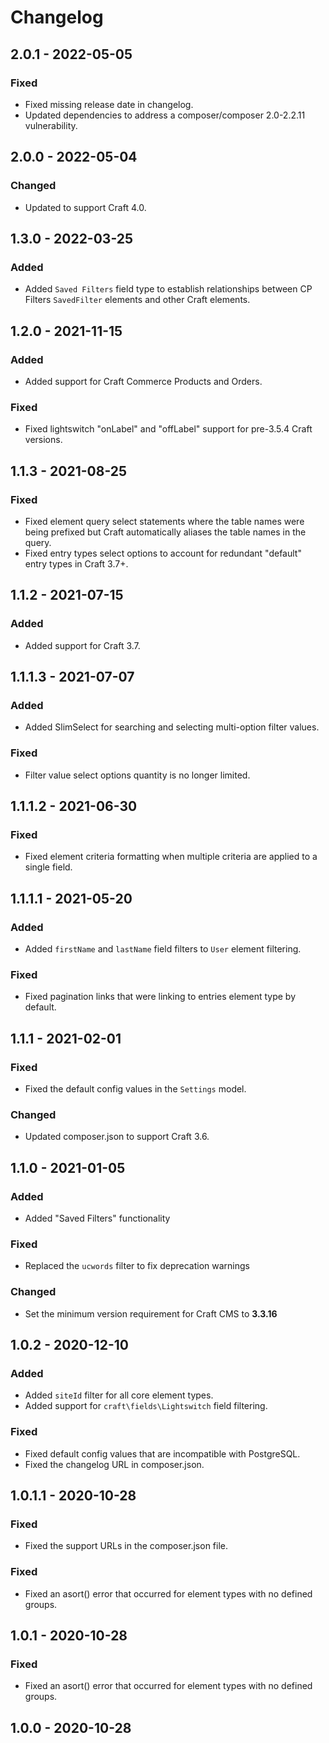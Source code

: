 # Changelog

## 2.0.1 - 2022-05-05

### Fixed
- Fixed missing release date in changelog.
- Updated dependencies to address a composer/composer 2.0-2.2.11 vulnerability.

## 2.0.0 - 2022-05-04

### Changed
- Updated to support Craft 4.0.

## 1.3.0 - 2022-03-25

### Added
- Added `Saved Filters` field type to establish relationships between CP Filters `SavedFilter` elements and other Craft elements.

## 1.2.0 - 2021-11-15

### Added
- Added support for Craft Commerce Products and Orders.

### Fixed
- Fixed lightswitch "onLabel" and "offLabel" support for pre-3.5.4 Craft versions.

## 1.1.3 - 2021-08-25

### Fixed
- Fixed element query select statements where the table names were being prefixed but Craft automatically aliases the table names in the query.
- Fixed entry types select options to account for redundant "default" entry types in Craft 3.7+.

## 1.1.2 - 2021-07-15

### Added
- Added support for Craft 3.7.

## 1.1.1.3 - 2021-07-07

### Added
- Added SlimSelect for searching and selecting multi-option filter values.

### Fixed
- Filter value select options quantity is no longer limited.

## 1.1.1.2 - 2021-06-30

### Fixed
- Fixed element criteria formatting when multiple criteria are applied to a single field.

## 1.1.1.1 - 2021-05-20

### Added
- Added `firstName` and `lastName` field filters to `User` element filtering.

### Fixed
- Fixed pagination links that were linking to entries element type by default.

## 1.1.1 - 2021-02-01

### Fixed
- Fixed the default config values in the `Settings` model.

### Changed
- Updated composer.json to support Craft 3.6.

## 1.1.0 - 2021-01-05

### Added
- Added "Saved Filters" functionality

### Fixed
- Replaced the `ucwords` filter to fix deprecation warnings

### Changed
- Set the minimum version requirement for Craft CMS to **3.3.16**

## 1.0.2 - 2020-12-10

### Added
- Added `siteId` filter for all core element types.
- Added support for `craft\fields\Lightswitch` field filtering.

### Fixed
- Fixed default config values that are incompatible with PostgreSQL.
- Fixed the changelog URL in composer.json.

## 1.0.1.1 - 2020-10-28

### Fixed
- Fixed the support URLs in the composer.json file.

### Fixed
- Fixed an asort() error that occurred for element types with no defined groups.

## 1.0.1 - 2020-10-28

### Fixed
- Fixed an asort() error that occurred for element types with no defined groups.

## 1.0.0 - 2020-10-28
